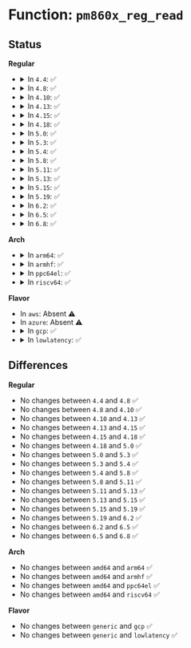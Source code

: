 # Function: <code>pm860x_reg_read</code>

## Status
<b>Regular</b>
<ul>
<li>
<details>
<summary>In <code>4.4</code>: ✅</summary>

```c
int pm860x_reg_read(struct i2c_client *i2c, int reg);
```

**Collision:** Unique Global

**Inline:** No

**Transformation:** False

**Instances:**

```
In drivers/mfd/88pm860x-i2c.c (ffffffff8157b1f0)
Location: drivers/mfd/88pm860x-i2c.c:18
Inline: False
Direct callers:
  - drivers/mfd/88pm860x-core.c:pm860x_irq
  - drivers/mfd/88pm860x-core.c:device_8607_init
  - drivers/mfd/88pm860x-core.c:device_8607_init
  - drivers/mfd/88pm860x-core.c:device_8607_init
```
**Symbols:**

```
ffffffff8157b1f0-ffffffff8157b249: pm860x_reg_read (STB_GLOBAL)
```
</details>
</li>
<li>
<details>
<summary>In <code>4.8</code>: ✅</summary>

```c
int pm860x_reg_read(struct i2c_client *i2c, int reg);
```

**Collision:** Unique Global

**Inline:** No

**Transformation:** False

**Instances:**

```
In drivers/mfd/88pm860x-i2c.c (ffffffff815d0230)
Location: drivers/mfd/88pm860x-i2c.c:18
Inline: False
Direct callers:
  - drivers/mfd/88pm860x-core.c:device_8607_init
  - drivers/mfd/88pm860x-core.c:device_8607_init
  - drivers/mfd/88pm860x-core.c:device_8607_init
  - drivers/mfd/88pm860x-core.c:pm860x_irq
```
**Symbols:**

```
ffffffff815d0230-ffffffff815d0288: pm860x_reg_read (STB_GLOBAL)
```
</details>
</li>
<li>
<details>
<summary>In <code>4.10</code>: ✅</summary>

```c
int pm860x_reg_read(struct i2c_client *i2c, int reg);
```

**Collision:** Unique Global

**Inline:** No

**Transformation:** False

**Instances:**

```
In drivers/mfd/88pm860x-i2c.c (ffffffff815fce40)
Location: drivers/mfd/88pm860x-i2c.c:18
Inline: False
Direct callers:
  - drivers/mfd/88pm860x-core.c:device_8607_init
  - drivers/mfd/88pm860x-core.c:device_8607_init
  - drivers/mfd/88pm860x-core.c:device_8607_init
  - drivers/mfd/88pm860x-core.c:pm860x_irq
```
**Symbols:**

```
ffffffff815fce40-ffffffff815fce98: pm860x_reg_read (STB_GLOBAL)
```
</details>
</li>
<li>
<details>
<summary>In <code>4.13</code>: ✅</summary>

```c
int pm860x_reg_read(struct i2c_client *i2c, int reg);
```

**Collision:** Unique Global

**Inline:** No

**Transformation:** False

**Instances:**

```
In drivers/mfd/88pm860x-i2c.c (ffffffff81610bc0)
Location: drivers/mfd/88pm860x-i2c.c:18
Inline: False
Direct callers:
  - drivers/mfd/88pm860x-core.c:device_8607_init
  - drivers/mfd/88pm860x-core.c:device_8607_init
  - drivers/mfd/88pm860x-core.c:device_8607_init
  - drivers/mfd/88pm860x-core.c:pm860x_irq
```
**Symbols:**

```
ffffffff81610bc0-ffffffff81610c19: pm860x_reg_read (STB_GLOBAL)
```
</details>
</li>
<li>
<details>
<summary>In <code>4.15</code>: ✅</summary>

```c
int pm860x_reg_read(struct i2c_client *i2c, int reg);
```

**Collision:** Unique Global

**Inline:** No

**Transformation:** False

**Instances:**

```
In drivers/mfd/88pm860x-i2c.c (ffffffff81679440)
Location: drivers/mfd/88pm860x-i2c.c:18
Inline: False
Direct callers:
  - drivers/mfd/88pm860x-core.c:device_8607_init
  - drivers/mfd/88pm860x-core.c:device_8607_init
  - drivers/mfd/88pm860x-core.c:device_8607_init
  - drivers/mfd/88pm860x-core.c:pm860x_irq
```
**Symbols:**

```
ffffffff81679440-ffffffff81679499: pm860x_reg_read (STB_GLOBAL)
```
</details>
</li>
<li>
<details>
<summary>In <code>4.18</code>: ✅</summary>

```c
int pm860x_reg_read(struct i2c_client *i2c, int reg);
```

**Collision:** Unique Global

**Inline:** No

**Transformation:** False

**Instances:**

```
In drivers/mfd/88pm860x-i2c.c (ffffffff816b4f10)
Location: drivers/mfd/88pm860x-i2c.c:18
Inline: False
Direct callers:
  - drivers/mfd/88pm860x-core.c:device_8607_init
  - drivers/mfd/88pm860x-core.c:device_8607_init
  - drivers/mfd/88pm860x-core.c:device_8607_init
  - drivers/mfd/88pm860x-core.c:pm860x_irq
```
**Symbols:**

```
ffffffff816b4f10-ffffffff816b4f69: pm860x_reg_read (STB_GLOBAL)
```
</details>
</li>
<li>
<details>
<summary>In <code>5.0</code>: ✅</summary>

```c
int pm860x_reg_read(struct i2c_client *i2c, int reg);
```

**Collision:** Unique Global

**Inline:** No

**Transformation:** False

**Instances:**

```
In drivers/mfd/88pm860x-i2c.c (ffffffff816d6170)
Location: drivers/mfd/88pm860x-i2c.c:18
Inline: False
Direct callers:
  - drivers/mfd/88pm860x-core.c:device_8607_init
  - drivers/mfd/88pm860x-core.c:device_8607_init
  - drivers/mfd/88pm860x-core.c:device_8607_init
  - drivers/mfd/88pm860x-core.c:pm860x_irq
```
**Symbols:**

```
ffffffff816d6170-ffffffff816d61c9: pm860x_reg_read (STB_GLOBAL)
```
</details>
</li>
<li>
<details>
<summary>In <code>5.3</code>: ✅</summary>

```c
int pm860x_reg_read(struct i2c_client *i2c, int reg);
```

**Collision:** Unique Global

**Inline:** No

**Transformation:** False

**Instances:**

```
In drivers/mfd/88pm860x-i2c.c (ffffffff81711940)
Location: drivers/mfd/88pm860x-i2c.c:15
Inline: False
Direct callers:
  - drivers/mfd/88pm860x-core.c:device_8607_init
  - drivers/mfd/88pm860x-core.c:device_8607_init
  - drivers/mfd/88pm860x-core.c:device_8607_init
  - drivers/mfd/88pm860x-core.c:pm860x_irq
```
**Symbols:**

```
ffffffff81711940-ffffffff81711998: pm860x_reg_read (STB_GLOBAL)
```
</details>
</li>
<li>
<details>
<summary>In <code>5.4</code>: ✅</summary>

```c
int pm860x_reg_read(struct i2c_client *i2c, int reg);
```

**Collision:** Unique Global

**Inline:** No

**Transformation:** False

**Instances:**

```
In drivers/mfd/88pm860x-i2c.c (ffffffff81735c40)
Location: drivers/mfd/88pm860x-i2c.c:15
Inline: False
Direct callers:
  - drivers/mfd/88pm860x-core.c:device_8607_init
  - drivers/mfd/88pm860x-core.c:device_8607_init
  - drivers/mfd/88pm860x-core.c:device_8607_init
  - drivers/mfd/88pm860x-core.c:pm860x_irq
```
**Symbols:**

```
ffffffff81735c40-ffffffff81735c98: pm860x_reg_read (STB_GLOBAL)
```
</details>
</li>
<li>
<details>
<summary>In <code>5.8</code>: ✅</summary>

```c
int pm860x_reg_read(struct i2c_client *i2c, int reg);
```

**Collision:** Unique Global

**Inline:** No

**Transformation:** False

**Instances:**

```
In drivers/mfd/88pm860x-i2c.c (ffffffff817f3240)
Location: drivers/mfd/88pm860x-i2c.c:15
Inline: False
Direct callers:
  - drivers/mfd/88pm860x-core.c:device_8607_init
  - drivers/mfd/88pm860x-core.c:device_8607_init
  - drivers/mfd/88pm860x-core.c:device_8607_init
  - drivers/mfd/88pm860x-core.c:pm860x_irq
```
**Symbols:**

```
ffffffff817f3240-ffffffff817f3296: pm860x_reg_read (STB_GLOBAL)
```
</details>
</li>
<li>
<details>
<summary>In <code>5.11</code>: ✅</summary>

```c
int pm860x_reg_read(struct i2c_client *i2c, int reg);
```

**Collision:** Unique Global

**Inline:** No

**Transformation:** False

**Instances:**

```
In drivers/mfd/88pm860x-i2c.c (ffffffff81806ea0)
Location: drivers/mfd/88pm860x-i2c.c:15
Inline: False
Direct callers:
  - drivers/mfd/88pm860x-core.c:device_8607_init
  - drivers/mfd/88pm860x-core.c:device_8607_init
  - drivers/mfd/88pm860x-core.c:device_8607_init
  - drivers/mfd/88pm860x-core.c:pm860x_irq
```
**Symbols:**

```
ffffffff81806ea0-ffffffff81806ef6: pm860x_reg_read (STB_GLOBAL)
```
</details>
</li>
<li>
<details>
<summary>In <code>5.13</code>: ✅</summary>

```c
int pm860x_reg_read(struct i2c_client *i2c, int reg);
```

**Collision:** Unique Global

**Inline:** No

**Transformation:** False

**Instances:**

```
In drivers/mfd/88pm860x-i2c.c (ffffffff817ebad0)
Location: drivers/mfd/88pm860x-i2c.c:15
Inline: False
Direct callers:
  - drivers/mfd/88pm860x-core.c:device_8607_init
  - drivers/mfd/88pm860x-core.c:device_8607_init
  - drivers/mfd/88pm860x-core.c:device_8607_init
  - drivers/mfd/88pm860x-core.c:pm860x_irq
```
**Symbols:**

```
ffffffff817ebad0-ffffffff817ebb26: pm860x_reg_read (STB_GLOBAL)
```
</details>
</li>
<li>
<details>
<summary>In <code>5.15</code>: ✅</summary>

```c
int pm860x_reg_read(struct i2c_client *i2c, int reg);
```

**Collision:** Unique Global

**Inline:** No

**Transformation:** False

**Instances:**

```
In drivers/mfd/88pm860x-i2c.c (ffffffff81878650)
Location: drivers/mfd/88pm860x-i2c.c:15
Inline: False
Direct callers:
  - drivers/mfd/88pm860x-core.c:device_8607_init
  - drivers/mfd/88pm860x-core.c:device_8607_init
  - drivers/mfd/88pm860x-core.c:device_8607_init
  - drivers/mfd/88pm860x-core.c:pm860x_irq
```
**Symbols:**

```
ffffffff81878650-ffffffff818786a6: pm860x_reg_read (STB_GLOBAL)
```
</details>
</li>
<li>
<details>
<summary>In <code>5.19</code>: ✅</summary>

```c
int pm860x_reg_read(struct i2c_client *i2c, int reg);
```

**Collision:** Unique Global

**Inline:** No

**Transformation:** False

**Instances:**

```
In drivers/mfd/88pm860x-i2c.c (ffffffff819c09f0)
Location: drivers/mfd/88pm860x-i2c.c:15
Inline: False
Direct callers:
  - drivers/mfd/88pm860x-core.c:device_8607_init
  - drivers/mfd/88pm860x-core.c:device_8607_init
  - drivers/mfd/88pm860x-core.c:device_8607_init
  - drivers/mfd/88pm860x-core.c:pm860x_irq
```
**Symbols:**

```
ffffffff819c09f0-ffffffff819c0a5a: pm860x_reg_read (STB_GLOBAL)
```
</details>
</li>
<li>
<details>
<summary>In <code>6.2</code>: ✅</summary>

```c
int pm860x_reg_read(struct i2c_client *i2c, int reg);
```

**Collision:** Unique Global

**Inline:** No

**Transformation:** False

**Instances:**

```
In drivers/mfd/88pm860x-i2c.c (ffffffff81b36dd0)
Location: drivers/mfd/88pm860x-i2c.c:15
Inline: False
Direct callers:
  - drivers/mfd/88pm860x-core.c:device_8607_init
  - drivers/mfd/88pm860x-core.c:device_8607_init
  - drivers/mfd/88pm860x-core.c:device_8607_init
  - drivers/mfd/88pm860x-core.c:pm860x_irq
```
**Symbols:**

```
ffffffff81b36dd0-ffffffff81b36e3a: pm860x_reg_read (STB_GLOBAL)
```
</details>
</li>
<li>
<details>
<summary>In <code>6.5</code>: ✅</summary>

```c
int pm860x_reg_read(struct i2c_client *i2c, int reg);
```

**Collision:** Unique Global

**Inline:** No

**Transformation:** False

**Instances:**

```
In drivers/mfd/88pm860x-i2c.c (ffffffff81b8a250)
Location: drivers/mfd/88pm860x-i2c.c:15
Inline: False
Direct callers:
  - drivers/mfd/88pm860x-core.c:device_8607_init
  - drivers/mfd/88pm860x-core.c:device_8607_init
  - drivers/mfd/88pm860x-core.c:device_8607_init
  - drivers/mfd/88pm860x-core.c:pm860x_irq
```
**Symbols:**

```
ffffffff81b8a250-ffffffff81b8a2ba: pm860x_reg_read (STB_GLOBAL)
```
</details>
</li>
<li>
<details>
<summary>In <code>6.8</code>: ✅</summary>

```c
int pm860x_reg_read(struct i2c_client *i2c, int reg);
```

**Collision:** Unique Global

**Inline:** No

**Transformation:** False

**Instances:**

```
In drivers/mfd/88pm860x-i2c.c (ffffffff81bde150)
Location: drivers/mfd/88pm860x-i2c.c:15
Inline: False
Direct callers:
  - drivers/mfd/88pm860x-core.c:device_8607_init
  - drivers/mfd/88pm860x-core.c:device_8607_init
  - drivers/mfd/88pm860x-core.c:device_8607_init
  - drivers/mfd/88pm860x-core.c:pm860x_irq
```
**Symbols:**

```
ffffffff81bde150-ffffffff81bde1ba: pm860x_reg_read (STB_GLOBAL)
```
</details>
</li>
</ul>
<b>Arch</b>
<ul>
<li>
<details>
<summary>In <code>arm64</code>: ✅</summary>

```c
int pm860x_reg_read(struct i2c_client *i2c, int reg);
```

**Collision:** Unique Global

**Inline:** No

**Transformation:** False

**Instances:**

```
In drivers/mfd/88pm860x-i2c.c (ffff80001092d3b0)
Location: drivers/mfd/88pm860x-i2c.c:15
Inline: False
Direct callers:
  - drivers/mfd/88pm860x-core.c:device_8607_init
  - drivers/mfd/88pm860x-core.c:device_8607_init
  - drivers/mfd/88pm860x-core.c:device_8607_init
  - drivers/mfd/88pm860x-core.c:pm860x_irq
```
**Symbols:**

```
ffff80001092d3b0-ffff80001092d430: pm860x_reg_read (STB_GLOBAL)
```
</details>
</li>
<li>
<details>
<summary>In <code>armhf</code>: ✅</summary>

```c
int pm860x_reg_read(struct i2c_client *i2c, int reg);
```

**Collision:** Unique Global

**Inline:** No

**Transformation:** False

**Instances:**

```
In drivers/mfd/88pm860x-i2c.c (c0a0be30)
Location: drivers/mfd/88pm860x-i2c.c:15
Inline: False
Direct callers:
  - drivers/mfd/88pm860x-core.c:device_8607_init
  - drivers/mfd/88pm860x-core.c:device_8607_init
  - drivers/mfd/88pm860x-core.c:device_8607_init
  - drivers/mfd/88pm860x-core.c:pm860x_irq
```
**Symbols:**

```
c0a0be30-c0a0beac: pm860x_reg_read (STB_GLOBAL)
```
</details>
</li>
<li>
<details>
<summary>In <code>ppc64el</code>: ✅</summary>

```c
int pm860x_reg_read(struct i2c_client *i2c, int reg);
```

**Collision:** Unique Global

**Inline:** No

**Transformation:** False

**Instances:**

```
In drivers/mfd/88pm860x-i2c.c (c0000000009cca20)
Location: drivers/mfd/88pm860x-i2c.c:15
Inline: False
Direct callers:
  - drivers/mfd/88pm860x-core.c:device_8607_init
  - drivers/mfd/88pm860x-core.c:device_8607_init
  - drivers/mfd/88pm860x-core.c:device_8607_init
  - drivers/mfd/88pm860x-core.c:pm860x_irq
```
**Symbols:**

```
c0000000009cca20-c0000000009ccab0: pm860x_reg_read (STB_GLOBAL)
```
</details>
</li>
<li>
<details>
<summary>In <code>riscv64</code>: ✅</summary>

```c
int pm860x_reg_read(struct i2c_client *i2c, int reg);
```

**Collision:** Unique Global

**Inline:** No

**Transformation:** False

**Instances:**

```
In drivers/mfd/88pm860x-i2c.c (ffffffe0005a4456)
Location: drivers/mfd/88pm860x-i2c.c:15
Inline: False
Direct callers:
  - drivers/mfd/88pm860x-core.c:device_8607_init
  - drivers/mfd/88pm860x-core.c:device_8607_init
  - drivers/mfd/88pm860x-core.c:device_8607_init
  - drivers/mfd/88pm860x-core.c:pm860x_irq
```
**Symbols:**

```
ffffffe0005a4456-ffffffe0005a44a0: pm860x_reg_read (STB_GLOBAL)
```
</details>
</li>
</ul>
<b>Flavor</b>
<ul>
<li>
In <code>aws</code>: Absent ⚠️
</li>
<li>
In <code>azure</code>: Absent ⚠️
</li>
<li>
<details>
<summary>In <code>gcp</code>: ✅</summary>

```c
int pm860x_reg_read(struct i2c_client *i2c, int reg);
```

**Collision:** Unique Global

**Inline:** No

**Transformation:** False

**Instances:**

```
In drivers/mfd/88pm860x-i2c.c (ffffffff81729100)
Location: drivers/mfd/88pm860x-i2c.c:15
Inline: False
Direct callers:
  - drivers/mfd/88pm860x-core.c:device_8607_init
  - drivers/mfd/88pm860x-core.c:device_8607_init
  - drivers/mfd/88pm860x-core.c:device_8607_init
  - drivers/mfd/88pm860x-core.c:pm860x_irq
```
**Symbols:**

```
ffffffff81729100-ffffffff81729158: pm860x_reg_read (STB_GLOBAL)
```
</details>
</li>
<li>
<details>
<summary>In <code>lowlatency</code>: ✅</summary>

```c
int pm860x_reg_read(struct i2c_client *i2c, int reg);
```

**Collision:** Unique Global

**Inline:** No

**Transformation:** False

**Instances:**

```
In drivers/mfd/88pm860x-i2c.c (ffffffff81744540)
Location: drivers/mfd/88pm860x-i2c.c:15
Inline: False
Direct callers:
  - drivers/mfd/88pm860x-core.c:device_8607_init
  - drivers/mfd/88pm860x-core.c:device_8607_init
  - drivers/mfd/88pm860x-core.c:device_8607_init
  - drivers/mfd/88pm860x-core.c:pm860x_irq
```
**Symbols:**

```
ffffffff81744540-ffffffff81744598: pm860x_reg_read (STB_GLOBAL)
```
</details>
</li>
</ul>

## Differences
<b>Regular</b>
<ul>
<li>
No changes between <code>4.4</code> and <code>4.8</code> ✅
</li>
<li>
No changes between <code>4.8</code> and <code>4.10</code> ✅
</li>
<li>
No changes between <code>4.10</code> and <code>4.13</code> ✅
</li>
<li>
No changes between <code>4.13</code> and <code>4.15</code> ✅
</li>
<li>
No changes between <code>4.15</code> and <code>4.18</code> ✅
</li>
<li>
No changes between <code>4.18</code> and <code>5.0</code> ✅
</li>
<li>
No changes between <code>5.0</code> and <code>5.3</code> ✅
</li>
<li>
No changes between <code>5.3</code> and <code>5.4</code> ✅
</li>
<li>
No changes between <code>5.4</code> and <code>5.8</code> ✅
</li>
<li>
No changes between <code>5.8</code> and <code>5.11</code> ✅
</li>
<li>
No changes between <code>5.11</code> and <code>5.13</code> ✅
</li>
<li>
No changes between <code>5.13</code> and <code>5.15</code> ✅
</li>
<li>
No changes between <code>5.15</code> and <code>5.19</code> ✅
</li>
<li>
No changes between <code>5.19</code> and <code>6.2</code> ✅
</li>
<li>
No changes between <code>6.2</code> and <code>6.5</code> ✅
</li>
<li>
No changes between <code>6.5</code> and <code>6.8</code> ✅
</li>
</ul>
<b>Arch</b>
<ul>
<li>
No changes between <code>amd64</code> and <code>arm64</code> ✅
</li>
<li>
No changes between <code>amd64</code> and <code>armhf</code> ✅
</li>
<li>
No changes between <code>amd64</code> and <code>ppc64el</code> ✅
</li>
<li>
No changes between <code>amd64</code> and <code>riscv64</code> ✅
</li>
</ul>
<b>Flavor</b>
<ul>
<li>
No changes between <code>generic</code> and <code>gcp</code> ✅
</li>
<li>
No changes between <code>generic</code> and <code>lowlatency</code> ✅
</li>
</ul>
